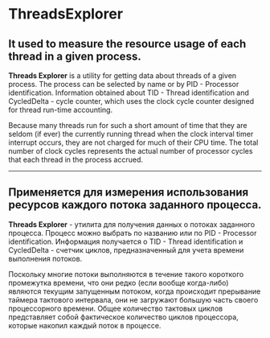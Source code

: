 # ThreadsExplorer

## It used to measure the resource usage of each thread in a given process.

**Threads Explorer** is a utility for getting data about threads of a given process. The process can be selected by name or by PID - Processor identification. Information obtained about TID - Thread identification and CycledDelta - cycle counter, which uses the clock cycle counter designed for thread run-time accounting. 

Because many threads run for such a short amount of time that they are seldom (if ever) the currently running thread when the clock interval timer interrupt occurs, they are not charged for much of their CPU time. The total number of clock cycles represents the actual number of processor cycles that each thread in the process accrued. 

***

## Применяется для измерения использования ресурсов каждого потока заданного процесса.

**Threads Explorer** - утилита для получения данных о потоках заданного процесса. Процесс можно выбрать по названию или по PID - Processor identification. Информация получается о TID - Thread identification и CycledDelta - счетчик циклов, предназначенный для учета времени выполнения потоков. 

Поскольку многие потоки выполняются в течение такого короткого промежутка времени, что они редко (если вообще когда-либо) являются текущим запущенным потоком, когда происходит прерывание таймера тактового интервала, они не загружают большую часть своего процессорного времени. Общее количество тактовых циклов представляет собой фактическое количество циклов процессора, которые накопил каждый поток в процессе.
